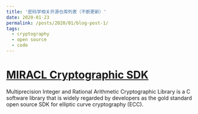 ```yaml
---
title: '密码学相关开源仓库列表（不断更新）'
date: 2020-01-23
permalink: /posts/2020/01/blog-post-1/
tags:
  - cryptography
  - open source
  - code
---
```


<!-- introduction -->

[MIRACL Cryptographic SDK](https://miracl.com)
======
Multiprecision Integer and Rational Arithmetic Cryptographic Library is a C software library that is widely regarded by developers as the gold standard open source SDK for elliptic curve cryptography (ECC). 


<!-- You can have many headings
======

Aren't headings cool?
------ -->